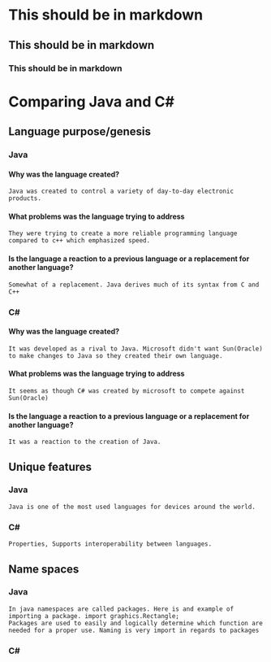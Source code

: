 # This should be in markdown
## This should be in markdown
### This should be in markdown

# Comparing Java and C#



## Language purpose/genesis

### Java
#### Why was the language created?
    Java was created to control a variety of day-to-day electronic products.
#### What problems was the language trying to address
    They were trying to create a more reliable programming language compared to c++ which emphasized speed.
#### Is the language a reaction to a previous language or a replacement for another language?
    Somewhat of a replacement. Java derives much of its syntax from C and C++
    
### C#
#### Why was the language created?
    It was developed as a rival to Java. Microsoft didn't want Sun(Oracle) to make changes to Java so they created their own language.
#### What problems was the language trying to address
    It seems as though C# was created by microsoft to compete against Sun(Oracle)
#### Is the language a reaction to a previous language or a replacement for another language?
    It was a reaction to the creation of Java.

## Unique features

### Java
    Java is one of the most used languages for devices around the world.
### C#
    Properties, Supports interoperability between languages.
    
## Name spaces

### Java
    In java namespaces are called packages. Here is and example of importing a package. import graphics.Rectangle;
    Packages are used to easily and logically determine which function are needed for a proper use. Naming is very import in regards to packages
### C# 
    
